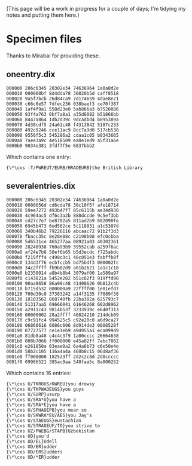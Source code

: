 (This page will be a work in progress for a couple of days; I'm tidying my notes and putting them here.)

# Specimen files
Thanks to Mirabai for providing these.

## oneentry.dix

    000000 206c6345 20302e34 74636964 1a0a0d2e
    000010 000000bf 8d4dda78 30820b5d caff8518
    000020 9a5f7bcb 26d84ca9 7d174659 4dae8e21
    000030 c66c0e57 7dfec236 038baef3 ce70f387
    000040 1af4f9a1 558d23e0 5ab866a3 b7520886
    000050 93f4a763 0bf7a8a1 a35d6082 b51866bb
    000060 8447a864 1db2d39c 9dcadbd4 b095389a
    000070 4d38cdf5 24a61c48 f4313842 5187c233
    000080 492c9246 cce11ac9 8cc7a3d0 517cb538
    000090 9556f5c3 545286a2 cdaa1c05 b0343665
    0000a0 7aee3a9c 4e518509 ea8e1ed9 a5f31a6e
    0000b0 9034e381 3fdf7f5e 6837bbb2

Which contains one entry:

    {\*\cxs -T/PWREUT/EURB/HRAOEURB}the British Library


## severalentries.dix

    000000 206c6345 20302e34 74636964 1a0a0d2e
    000010 0000056d cd6cda78 30c10f5f afe18714
    000020 59ee7272 493b47f7 85c6115b ae34d930
    000030 4c964ac5 df6c3a2b 888dccde 9c5ef3bb
    000040 cd27c7e7 be8782a5 811ad2b9 682090fe
    000050 6945b473 6ed502ce 5c118831 a1c5307d
    000060 340b46b2 79226116 abcaac72 91b2f3d3
    000070 fbacc35c 8e28e88c c2190b08 efc0cbba
    000080 5d6531ce 465277aa 08921a03 40302361
    000090 28240938 760a93b9 39552cab a259f6ac
    0000a0 af24e7b8 50ef6b65 b5d3ecdc f725abdc
    0000b0 f215fff4 c498c3c1 48c051e3 fabffb8f
    0000c0 134d3f76 ecbfccb5 bd75bdf3 000002fc
    0000d0 34c2ffff fb9b02d9 a01b2621 1a1c1c18
    0000e0 b2350014 a8b4b8b4 3079af00 1a589a97
    0000f0 c143021a 5452e202 b51c82f3 919ffd90
    000100 90aa9658 86a99c48 41408626 0b812c4b
    000110 b715d532 000000a9 22ffff00 1e01efd7
    000120 700d30c0 37383242 a14f3135 f7089f38
    000130 18103562 868740fb 22ba382a 625793c7
    000140 51317aa5 69666041 61646268 602d8962
    000150 a2911c43 9814b53f 3233939c e640f313
    000160 00000002 28a2ffff 40824210 214dcb09
    000170 c9c91fc4 994525c5 c92e20c0 a6d9ca27
    000180 06866616 6086c606 8d914de3 0808528f
    000190 07727577 ce1e1eb9 a94955a1 eca099d9
    0001a0 81db8a48 c4c4c3f9 1a00cccc 26664638
    0001b0 008b7066 ff000000 e45a02ff 7abc7082
    0001c0 e261850a 03eae0a2 6a4a6b73 c6e50e4e
    0001d0 58b2c105 116a4a4a 460b8c15 06d8af36
    0001e0 ff000000 182523ff 2d2c2c8d 2d8ccccc
    0001f0 09986521 385ac9aa 548faa5c 8a000252

Which contains 16 entries:

    {\*\cxs U/TKROUS/KWREU}you drowsy
    {\*\cxs U/TKPWAOEUGS}you guys
    {\*\cxs U/SURP}usurp
    {\*\cxs U/SRA*U}you have a
    {\*\cxs U/SRA*E}you have a
    {\*\cxs U/SPHAOEPB}you mean so
    {\*\cxs U/SKWRA*EU/AES}you Jay's
    {\*\cxs U/STAEUGS}eustachian
    {\*\cxs U/STRAOEUF/TO}you strive to
    {\*\cxs UZ/PWEBG/STAPB}Uzbekistan
    {\*\cxs UD}you'd
    {\*\cxs UD/EL}Udell
    {\*\cxs UD/ER}udder
    {\*\cxs UD/ERS}udders
    {\*\cxs UD/*ER}udder
